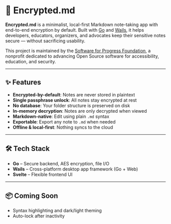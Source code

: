 # 🔐 Encrypted.md

**Encrypted.md** is a minimalist, local-first Markdown note-taking app with end-to-end encryption by default. Built with [Go](https://golang.org) and [Wails](https://wails.io), it helps developers, educators, organizers, and advocates keep their sensitive notes secure — without sacrificing usability.

This project is maintained by the [Software for Progress Foundation](https://softwareforprogress.org), a nonprofit dedicated to advancing Open Source software for accessibility, education, and security.

---

## ✨ Features

- **Encrypted-by-default**: Notes are never stored in plaintext
- **Single passphrase unlock**: All notes stay encrypted at rest
- **No database**: Your folder structure is preserved on disk
- **In-memory decryption**: Notes are only decrypted when viewed
- **Markdown-native**: Edit using plain `.md` syntax
- **Exportable**: Export any note to `.md` when needed
- **Offline & local-first**: Nothing syncs to the cloud

---

## 🛠️ Tech Stack

- **Go** – Secure backend, AES encryption, file I/O
- **Wails** – Cross-platform desktop app framework (Go + Web)
- **Svelte** – Flexible frontend UI

---

## 📦 Coming Soon

- Syntax highlighting and dark/light theming
- Auto-lock after inactivity
